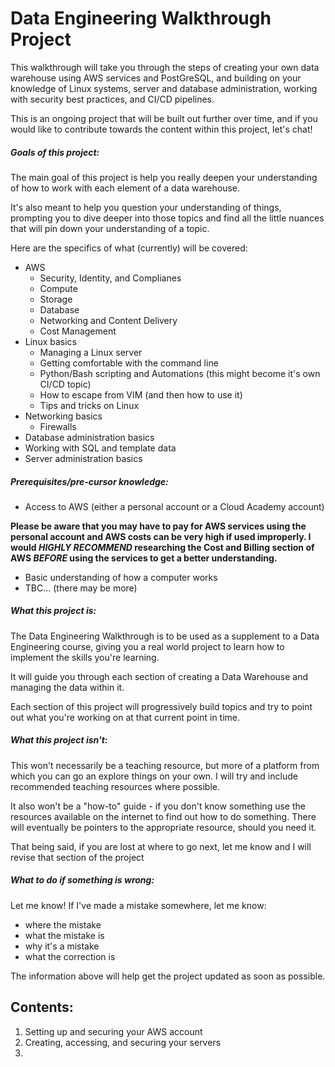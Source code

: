 # Data Engineering Walkthrough Project
This walkthrough will take you through the steps of creating your own data warehouse using AWS services and PostGreSQL, and building on your knowledge of Linux systems, server and database administration, working with security best practices, and CI/CD pipelines.

This is an ongoing project that will be built out further over time, and if you would like to contribute towards the content within this project, let's chat!

##### Goals of this project:
The main goal of this project is help you really deepen your understanding of how to work with each element of a data warehouse. 

It's also meant to help you question your understanding of things, prompting you to dive deeper into those topics and find all the little nuances that will pin down your understanding of a topic.

Here are the specifics of what (currently) will be covered:
- AWS
	- Security, Identity, and Complianes
	- Compute
	- Storage
	- Database
	- Networking and Content Delivery
	- Cost Management
- Linux basics
	- Managing a Linux server
	- Getting comfortable with the command line
	- Python/Bash scripting and Automations (this might become it's own CI/CD topic)
	- How to escape from VIM (and then how to use it)
	- Tips and tricks on Linux
- Networking basics
	- Firewalls
- Database administration basics
- Working with SQL and template data
- Server administration basics

##### Prerequisites/pre-cursor knowledge:
- Access to AWS (either a personal account or a Cloud Academy account)

**Please be aware that you may have to pay for AWS services using the personal account and AWS costs can be very high if used improperly. I would *HIGHLY RECOMMEND* researching the Cost and Billing section of AWS *BEFORE* using the services to get a better understanding.**

- Basic understanding of how a computer works
- TBC... (there may be more)

##### What this project is:
The Data Engineering Walkthrough is to be used as a supplement to a Data Engineering course, giving you a real world project to learn how to implement the skills you're learning.

It will guide you through each section of creating a Data Warehouse and managing the data within it.

Each section of this project will progressively build topics and try to point out what you're working on at that current point in time.

##### What this project isn't:
This won't necessarily be a teaching resource, but more of a platform from which you can go an explore things on your own. I will try and include recommended teaching resources where possible.

It also won't be a "how-to" guide - if you don't know something use the resources available on the internet to find out how to do something. There will eventually be pointers to the appropriate resource, should you need it.

That being said, if you are lost at where to go next, let me know and I will revise that section of the project

##### What to do if something is wrong:
Let me know! If I've made a mistake somewhere, let me know:
- where the mistake
- what the mistake is
- why it's a mistake
- what the correction is

The information above will help get the project updated as soon as possible.

## Contents:
1. Setting up and securing your AWS account
2. Creating, accessing, and securing your servers
3. 